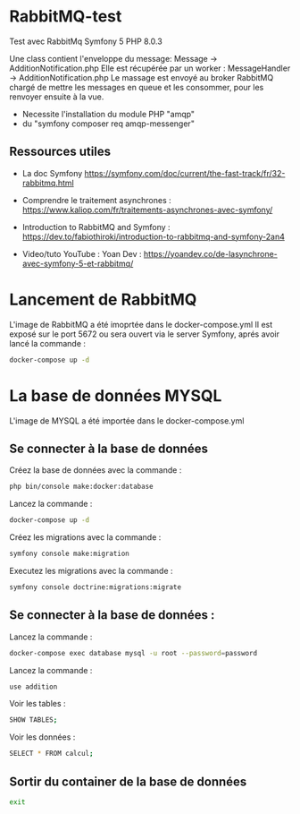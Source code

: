# RabbitMQ-test
Test avec RabbitMq
Symfony 5
PHP 8.0.3

Une class contient l'enveloppe du message: Message -> AdditionNotification.php
Elle est récupérée par un worker : MessageHandler -> AdditionNotification.php
Le massage est envoyé au broker RabbitMQ chargé de mettre les messages en queue et les consommer, pour les renvoyer ensuite à la vue.

- Necessite l'installation du module PHP "amqp"
- du "symfony composer req amqp-messenger"

## Ressources utiles

- La doc Symfony
https://symfony.com/doc/current/the-fast-track/fr/32-rabbitmq.html

- Comprendre le traitement asynchrones :
https://www.kaliop.com/fr/traitements-asynchrones-avec-symfony/

- Introduction to RabbitMQ and Symfony :
https://dev.to/fabiothiroki/introduction-to-rabbitmq-and-symfony-2an4

- Video/tuto YouTube :
Yoan Dev : https://yoandev.co/de-lasynchrone-avec-symfony-5-et-rabbitmq/


# Lancement de RabbitMQ

L'image de RabbitMQ a été imoprtée dans le docker-compose.yml
Il est exposé sur le port 5672 ou sera ouvert via le server Symfony, aprés avoir lancé la commande :

```bash
docker-compose up -d
```

# La base de données MYSQL

L'image de MYSQL a été importée dans le docker-compose.yml

## Se connecter à la base de données

Créez la base de données avec la commande :

```bash
php bin/console make:docker:database
```

Lancez la commande :

```bash
docker-compose up -d
```

Créez les migrations avec la commande :

```bash
symfony console make:migration
```

Executez les migrations avec la commande :

```bash
symfony console doctrine:migrations:migrate
```

## Se connecter à la base de données :

Lancez la commande :

```bash
docker-compose exec database mysql -u root --password=password
```

Lancez la commande :

```bash
use addition
```

Voir les tables :

```bash
SHOW TABLES;
```

Voir les données :

```bash
SELECT * FROM calcul;
```

## Sortir du container de la base de données

```bash
exit
```